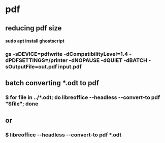 # pdf

## reducing pdf size

#### sudo apt install ghostscript

### gs -sDEVICE=pdfwrite -dCompatibilityLevel=1.4 -dPDFSETTINGS=/printer -dNOPAUSE -dQUIET -dBATCH -sOutputFile=out.pdf input.pdf 

## batch converting *.odt to pdf

### $ for file in ../*.odt; do libreoffice --headless --convert-to pdf "$file"; done

## or

### $ libreoffice --headless --convert-to pdf *.odt

